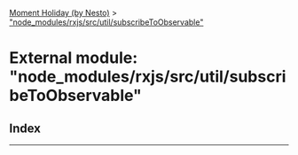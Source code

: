 [Moment Holiday (by Nesto)](../README.md) > ["node_modules/rxjs/src/util/subscribeToObservable"](../modules/_node_modules_rxjs_src_util_subscribetoobservable_.md)

# External module: "node_modules/rxjs/src/util/subscribeToObservable"

## Index

---

